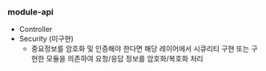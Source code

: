 ### module-api
- Controller
- Security (미구현)
  - 중요정보를 암호화 및 인증해야 한다면 해당 레이어에서 시큐리티 구현 또는 구현한 모듈을 의존하여 요청/응답 정보를 암호화/복호화 처리